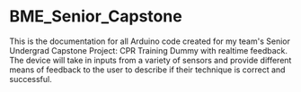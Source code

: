 # BME_Senior_Capstone

This is the documentation for all Arduino code created for my team's Senior Undergrad Capstone Project: CPR Training Dummy with realtime feedback. The device will take in inputs from a variety of sensors and provide different means of feedback to the user to describe if their technique is correct and successful.
